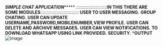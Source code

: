 *************************SIMPLE CHAT APPLICATION******************************
:::::::::::::::::::::::::****IN THIS THERE ARE SOME MODULES****:::::::::::::::::::::::::::::::
**USER TO USER MESSAGING.**
****GROUP CHATING.****
****USER CAN UPDATE USERNAME,PASSWORD,MOBILENUMBER,VIEW PROFILE.****
****USER CAN DELETE AND ARCHIVE MESSAGES.****
****USER CAN VIEW NOTIFICATIONS.****
****TO DOWNLOAD WHATSAPP USING LINK PROVIDED.****
****SECURITY.****
***************************************************************OUTPUT**************************************************************![image](https://github.com/20A21A04D2/SIMPLECHATAPPLICATION/assets/121428764/544658eb-f752-444a-a759-a6fde8c38478)
